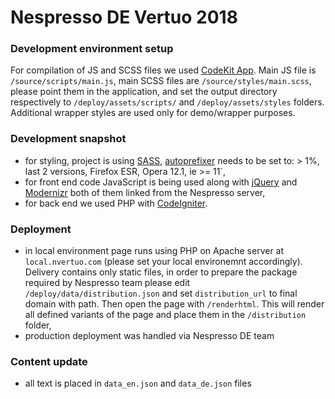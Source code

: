 # Nespresso DE Vertuo 2018


### Development environment setup
For compilation of JS and SCSS files we used [CodeKit App](https://incident57.com/codekit/). Main JS file is `/source/scripts/main.js`, main SCSS files are `/source/styles/main.scss`, please point them in the application, and set the output directory respectively to `/deploy/assets/scripts/` and `/deploy/assets/styles` folders. Additional wrapper styles are used only for demo/wrapper purposes.

### Development snapshot
*	for styling, project is using [SASS](http://sass-lang.com/), [autoprefixer](https://incident57.com/codekit/help.html#autoprefixer) needs to be set to: > 1%, last 2 versions, Firefox ESR, Opera 12.1, ie >= 11`,
*	for front end code JavaScript is being used along with [jQuery](https://jquery.com/) and [Modernizr](https://modernizr.com/) both of them linked from the Nespresso server,
*	for back end we used PHP with [CodeIgniter](https://www.codeigniter.com/).

### Deployment
*	in local environment page runs using PHP on Apache server at `local.nvertuo.com` (please set your local environemnt accordingly). Delivery contains only static files, in order to prepare the package required by Nespresso team please edit `/deploy/data/distribution.json` and set `distribution_url` to final domain with path. Then open the page with `/renderhtml`. This will render all defined variants of the page and place them in the `/distribution` folder,
*	production deployment was handled via Nespresso DE team

### Content update
*	all text is placed in `data_en.json` and `data_de.json` files